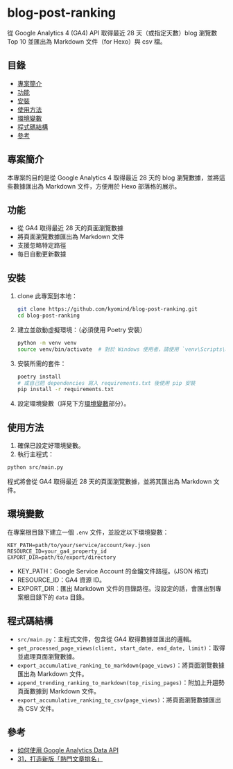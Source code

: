# blog-post-ranking

從 Google Analytics 4 (GA4) API 取得最近 28 天（或指定天數）blog 瀏覽數 Top 10 並匯出為 Markdown 文件（for Hexo）與 csv 檔。

## 目錄
- [專案簡介](#專案簡介)
- [功能](#功能)
- [安裝](#安裝)
- [使用方法](#使用方法)
- [環境變數](#環境變數)
- [程式碼結構](#程式碼結構)
- [參考](#參考)

## 專案簡介
本專案的目的是從 Google Analytics 4 取得最近 28 天的 blog 瀏覽數據，並將這些數據匯出為 Markdown 文件，方便用於 Hexo 部落格的展示。

## 功能
- 從 GA4 取得最近 28 天的頁面瀏覽數據
- 將頁面瀏覽數據匯出為 Markdown 文件
- 支援忽略特定路徑
- 每日自動更新數據

## 安裝
1.  clone 此專案到本地：
    ```sh
    git clone https://github.com/kyomind/blog-post-ranking.git
    cd blog-post-ranking
    ```

2. 建立並啟動虛擬環境：（必須使用 Poetry 安裝）
    ```sh
    python -m venv venv
    source venv/bin/activate  # 對於 Windows 使用者，請使用 `venv\Scripts\activate`
    ```


3. 安裝所需的套件：
    ```sh
    poetry install
    # 或自己把 dependencies 寫入 requirements.txt 後使用 pip 安裝
    pip install -r requirements.txt
    ```

4. 設定環境變數（詳見下方[環境變數](#環境變數)部分）。

## 使用方法
1. 確保已設定好環境變數。
2. 執行主程式：
 ```sh
 python src/main.py
 ```
程式將會從 GA4 取得最近 28 天的頁面瀏覽數據，並將其匯出為 Markdown 文件。

## 環境變數
在專案根目錄下建立一個 `.env` 文件，並設定以下環境變數：

```env
KEY_PATH=path/to/your/service/account/key.json
RESOURCE_ID=your_ga4_property_id
EXPORT_DIR=path/to/export/directory
```
- KEY_PATH：Google Service Account 的金鑰文件路徑。(JSON 格式)
- RESOURCE_ID：GA4 資源 ID。
- EXPORT_DIR：匯出 Markdown 文件的目錄路徑。沒設定的話，會匯出到專案根目錄下的 `data` 目錄。

## 程式碼結構
- `src/main.py`：主程式文件，包含從 GA4 取得數據並匯出的邏輯。
- `get_processed_page_views(client, start_date, end_date, limit)`：取得並處理頁面瀏覽數據。
- `export_accumulative_ranking_to_markdown(page_views)`：將頁面瀏覽數據匯出為 Markdown 文件。
- `append_trending_ranking_to_markdown(top_rising_pages)`：附加上升趨勢頁面數據到 Markdown 文件。
- `export_accumulative_ranking_to_csv(page_views)`：將頁面瀏覽數據匯出為 CSV 文件。

## 參考
- [如何使用 Google Analytics Data API](https://codingman.cc/how-to-use-google-analytics-data-api/)
- [31，打造新版「熱門文章排名」](https://blog.kyomind.tw/weekly-review-31/)


